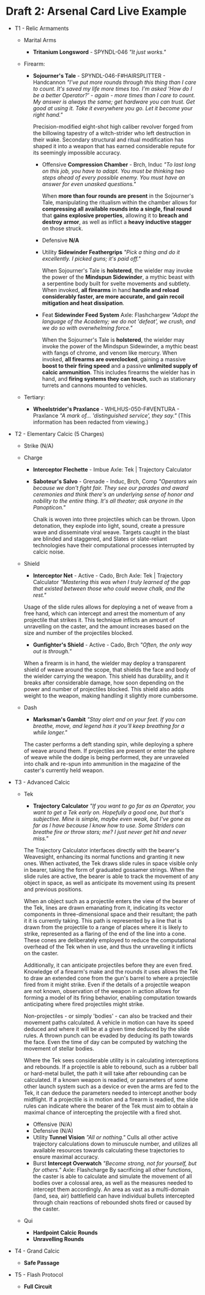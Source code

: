 # Draft 2: Arsenal Card Live Example

- T1 - Relic Armaments
	- Marital Arms
		- **Tritanium Longsword** - SPYNDL-046
		  *"It just works."*
	- Firearm: 
		- **Sojourner's Tale** - SPYNDL-046-F#HAIRSPLITTER - Handcannon
				  *"I've put more rounds through this thing than I care to count. It's saved my life more times too. I'm asked 'How do I be a better Operator?' - again - more times than I care to count. My answer is always the same; get hardware you can trust. Get good at using it. Take it everywhere you go. Let it become your right hand."*
			
			Precision-modified eight-shot high caliber revolver forged from the billowing tapestry of a witch-strider who left destruction in their wake. Secondary structural and ritual modification has shaped it into a weapon that has earned considerable repute for its seemingly impossible accuracy.
			
			- Offensive
			  **Compression Chamber** - Brch, Induc
				  *"To last long on this job, you have to adapt. You must be thinking two steps ahead of every possible enemy. You must have an answer for even unasked questions."*
			
			  When **more than four rounds are present** in the Sojourner's Tale, manipulating the ritualism within the chamber allows for **compressing all available rounds into a single, final round** that **gains explosive properties**, allowing it to **breach and destroy armor**, as well as inflict a **heavy inductive stagger** on those struck. 
			  
			- Defensive
			  **N/A**
			  
			- Utility
			  **Sidewinder Feathergrips**
				  *"Pick a thing and do it excellently. I picked guns; it's paid off."*
			
			  When Sojourner's Tale is **holstered**, the wielder may invoke the power of the **Mindspun Sidewinder**, a mythic beast with a serpentine body built for svelte movements and subtlety. When invoked, **all firearms** in hand **handle and reload considerably faster, are more accurate, and gain recoil mitigation and heat dissipation**. 
			  
			- Feat
			  **Sidewinder Feed System**
			  Axle: Flashchargew
				  *"Adopt the language of the Academy; we do not 'defeat', we crush, and we do so with overwhelming force."*
			  
			  When the Sojourner's Tale is **holstered**, the wielder may invoke the power of the Mindspun Sidewinder, a mythic beast with fangs of chrome, and venom like mercury. When invoked, **all firearms are overclocked**, gaining a massive **boost to their firing speed** and a passive **unlimited supply of calcic ammunition**. This includes firearms the wielder has in hand, and **firing systems they can touch**, such as stationary turrets and cannons mounted to vehicles.
			  
	- Tertiary:
		- **Wheelstrider's Praxlance** - WHLHUS-050-F#VENTURA - Praxlance
			*"A mark of... 'distinguished service', they say."*
			(This information has been redacted from viewing.)
	
- T2 - Elementary Calcic (5 Charges)
	- Strike
	  (N/A)
	- Charge
		- **Interceptor Flechette** - Imbue
		  Axle: Tek | Trajectory Calculator
		  
		- **Saboteur's Salvo** - Grenade - Induc, Brch, Comp
			  *"Operators win because we don't fight fair. They see our parades and award ceremonies and think there's an underlying sense of honor and nobility to the entire thing. It's all theater; ask anyone in the Panopticon."*
		  
		  Chalk is woven into three projectiles which can be thrown. Upon detonation, they explode into light, sound, create a pressure wave and disseminate viral weave. Targets caught in the blast are blinded and staggered, and Slates or slate-reliant technologies have their computational processes interrupted by calcic noise.
		  
	- Shield
		- **Interceptor Net** - Active - Cado, Brch
		  Axle: Tek | Trajectory Calculator
			  *"Mastering this was when I truly learned of the gap that existed between those who could weave chalk, and the rest."*
		
		Usage of the slide rules allows for deploying a net of weave from a free hand, which can intercept and arrest the momentum of any projectile that strikes it. This technique inflicts an amount of unravelling on the caster, and the amount increases based on the size and number of the projectiles blocked.
		
		- **Gunfighter's Shield** - Active - Cado, Brch
			  *"Often, the only way out is through."*
		  
		When a firearm is in hand, the wielder may deploy a transparent shield of weave around the scope, that shields the face and body of the wielder carrying the weapon. This shield has durability, and it breaks after considerable damage, how soon depending on the power and number of projectiles blocked. This shield also adds weight to the weapon, making handling it slightly more cumbersome.
		  
	- Dash
		- **Marksman's Gambit**
			  *"Stay alert and on your feet. If you can breathe, move, and legend has it you'll keep breathing for a while longer."*
		
		The caster performs a deft standing spin, while deploying a sphere of weave around them. If projectiles are present or enter the sphere of weave while the dodge is being performed, they are unraveled into chalk and re-spun into ammunition in the magazine of the caster's currently held weapon. 
		  
	
- T3 - Advanced Calcic
	- Tek
		- **Trajectory Calculator**
			*"If you want to go far as an Operator, you want to get a Tek early on. Hopefully a good one, but that's subjective. Mine is simple, maybe even weak, but I've gone as far as I have because I know how to use. Some Striders can breathe fire or throw stars; me? I just never get hit and never miss."*
		
		 The Trajectory Calculator interfaces directly with the bearer's Weavesight, enhancing its normal functions and granting it new ones. When activated, the Tek draws slide rules in space visible only in bearer, taking the form of graduated gossamer strings. When the slide rules are active, the bearer is able to track the movement of any object in space, as well as anticipate its movement using its present and previous positions. 
		
		 When an object such as a projectile enters the view of the bearer of the Tek, lines are drawn emanating from it, indicating its vector components in three-dimensional space and their resultant; the path it it is currently taking. This path is represented by a line that is drawn from the projectile to a range of places where it is likely to strike, represented as a flaring of the end of the line into a cone. These cones are deliberately employed to reduce the computational overhead of the Tek when in use, and thus the unravelling it inflicts on the caster.
		
		 Additionally, it can anticipate projectiles before they are even fired. Knowledge of a firearm's make and the rounds it uses allows the Tek to draw an extended cone from the gun's barrel to where a projectile fired from it might strike. Even if the details of a projectile weapon are not known, observation of the weapon in action allows for forming a model of its firing behavior, enabling computation towards anticipating where fired projectiles might strike.
		
		 Non-projectiles - or simply 'bodies' - can also be tracked and their movement paths calculated. A vehicle in motion can have its speed deduced and where it will be at a given time deduced by the slide rules. A thrown punch can be evaded by deducing its path towards the face. Even the time of day can be computed by watching the movement of stellar bodies.
		
		 Where the Tek sees considerable utility is in calculating interceptions and rebounds. If a projectile is able to rebound, such as a rubber ball or hard-metal bullet, the path it will take after rebounding can be calculated. If a known weapon is readied, or parameters of some other launch system such as a device or even the arms are fed to the Tek, it can deduce the parameters needed to intercept another body midflight. If a projectile is in motion and a firearm is readied, the slide rules can indicate where the bearer of the Tek must aim to obtain a maximal chance of intercepting the projectile with a fired shot.
			
		- Offensive
		  (N/A)
		- Defensive
		  (N/A)
		- Utility
		  **Tunnel Vision**
		  *"All or nothing."*
		  Culls all other active trajectory calculations down to minuscule number, and utilizes all available resources towards calculating these trajectories to ensure maximal accuracy. 
		- Burst
		  **Intercept Overwatch**
		  *"Become strong, not for yourself, but for others."*
		  Axle: Flashcharge
		  By sacrificing all other functions, the caster is able to calculate and simulate the movement of all bodies over a colossal area, as well as the measures needed to intercept them accordingly. An area as vast as a multi-domain (land, sea, air) battlefield can have individual bullets intercepted through chain reactions of rebounded shots fired or caused by the caster.
	- Qui
		- **Hardpoint Calcic Rounds**
		- **Unravelling Rounds**
	
- T4 - Grand Calcic
	- **Safe Passage**
	
- T5 - Flash Protocol
	- **Full Circuit**
